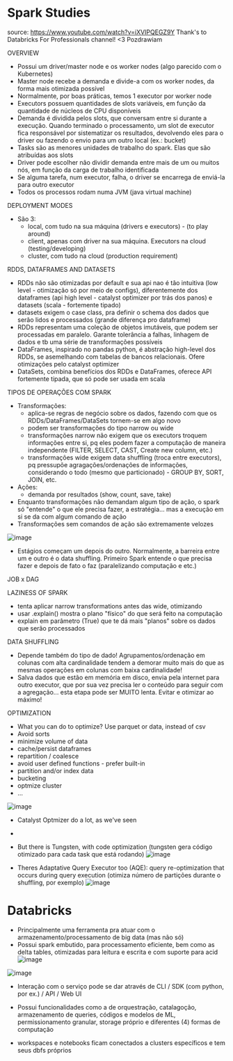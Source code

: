 # Spark Studies

source: https://www.youtube.com/watch?v=iXVIPQEGZ9Y 
Thank's to Databricks For Professionals channel! <3 Pozdrawiam


OVERVIEW
- Possui um driver/master node e os worker nodes (algo parecido com o Kubernetes)
- Master node recebe a demanda e divide-a com os worker nodes, da forma mais otimizada possível
- Normalmente, por boas práticas, temos 1 executor por worker node
- Executors possuem quantidades de slots variáveis, em função da quantidade de núcleos de CPU disponíveis
- Demanda é dividida pelos slots, que conversam entre si durante a execução. Quando terminado o processamento, um slot de executor fica responsável por sistematizar os resultados, devolvendo eles para o driver ou fazendo o envio para um outro local (ex.: bucket)
- Tasks são as menores unidades de trabalho do spark. Elas que são atribuídas aos slots
- Driver pode escolher não dividir demanda entre mais de um ou muitos nós, em função da carga de trabalho identificada
- Se alguma tarefa, num executor, falha, o driver se encarrega de enviá-la para outro executor
- Todos os processos rodam numa JVM (java virtual machine)


DEPLOYMENT MODES
- São 3:
  - local, com tudo na sua máquina (drivers e executors) - (to play around)
  - client, apenas com driver na sua máquina. Executors na cloud (testing/developing)
  - cluster, com tudo na cloud (production requirement)
 

RDDS, DATAFRAMES AND DATASETS
- RDDs não são otimizadas por default e sua api nao é tão intuitiva (low level - otimização só por meio de configs), diferentemente dos dataframes (api high level - catalyst optimizer por trás dos panos) e datasets (scala - fortemente tipado)
- datasets exigem o case class, pra definir o schema dos dados que serão lidos e processados (grande diferença pro dataframe)
- RDDs representam uma coleção de objetos imutáveis, que podem ser processadas em paralelo. Garante tolerância a falhas, linhagem de dados e tb uma série de transformações possíveis
- DataFrames, inspirado no pandas python, é abstração high-level dos RDDs, se asemelhando com tabelas de bancos relacionais. Ofere otimizações pelo catalyst optimizer
- DataSets, combina benefícios dos RDDs e DataFrames, oferece API fortemente tipada, que só pode ser usada em scala

TIPOS DE OPERAÇÕES COM SPARK
- Transformações:
  - aplica-se regras de negócio sobre os dados, fazendo com que os RDDs/DataFrames/DataSets tornem-se em algo novo
  - podem ser transformações do tipo narrow ou wide
  - transformações narrow não exigem que os executors troquem informações entre si, pq eles podem fazer a computação de maneira independente (FILTER, SELECT, CAST, Create new column, etc.)
  - transformações wide exigem data shuffling (troca entre executors), pq pressupõe agragações/ordenações de informações, considerando o todo (mesmo que particionado) -  GROUP BY, SORT, JOIN, etc. 
- Ações:
  - demanda por resultados (show, count, save, take)
- Enquanto transformações não demandam algum tipo de ação, o spark só "entende" o que ele precisa fazer, a estratégia... mas a execução em si se da com algum comando de ação
- Transformações sem comandos de ação são extremamente velozes

![image](https://github.com/user-attachments/assets/30e86509-5b9e-42e2-b40d-b7aa4f10cd5b)

- Estágios começam um depois do outro. Normalmente, a barreira entre um e outro é o data shuffling. Primeiro Spark entende o que precisa fazer e depois de fato o faz (paralelizando computação e etc.)

JOB x DAG

LAZINESS OF SPARK
- tenta aplicar narrow transformations antes das wide, otimizando
- usar .explain() mostra o plano "físico" do que será feito na computação
- explain em parâmetro (True) que te dá mais "planos" sobre os dados que serão processados


DATA SHUFFLING
- Depende também do tipo de dado! Agrupamentos/ordenação em colunas com alta cardinalidade tendem a demorar muito mais do que as mesmas operações em colunas com baixa cardinalidade!
- Salva dados que estão em memória em disco, envia pela internet para outro executor, que por sua vez precisa ler o conteúdo para seguir com a agregação... esta etapa pode ser MUITO lenta. Evitar e otimizar ao máximo!


OPTIMIZATION
- What you can do to optimize? Use parquet or data, instead of csv
- Avoid sorts
- minimize volume of data
- cache/persist dataframes
- repartition / coalesce
- avoid user defined functions - prefer built-in
- partition and/or index data
- bucketing
- optmize cluster
- ...

![image](https://github.com/user-attachments/assets/64fc331c-7eba-40e8-a4fb-7a635950ba7d)

- Catalyst Optmizer do a lot, as we've seen
- 
- But there is Tungsten, with code optimization (tungsten gera código otimizado para cada task que está rodando)
![image](https://github.com/user-attachments/assets/5493dcf8-a612-4168-98fc-4bce1fe523fb)

- Theres Adaptative Query Executor too (AQE): query re-optimization that occurs during query execution (otimiza número de partições durante o shuffling, por exemplo)
![image](https://github.com/user-attachments/assets/e9b59212-9d75-4a71-8bdf-683ecef0a6a0)


# Databricks
- Principalmente uma ferramenta pra atuar com o armazenamento/processamento de big data (mas não só)
- Possui spark embutido, para processamento eficiente, bem como as delta tables, otimizadas para leitura e escrita e com suporte para acid
![image](https://github.com/user-attachments/assets/09d17c20-30bd-4d7d-81bf-bbf39a2354d7)


![image](https://github.com/user-attachments/assets/9a43455b-38be-42da-aa5e-22b48e1c47ce)
- Interação com o serviço pode se dar através de CLI / SDK (com python, por ex.) / API / Web UI
- Possui funcionalidades como a de orquestração, catalagoção, armazenamento de queries, códigos e modelos de ML, permissionamento granular, storage próprio e diferentes (4) formas de computação

- workspaces e notebooks ficam conectados a clusters específicos e tem seus dbfs próprios
